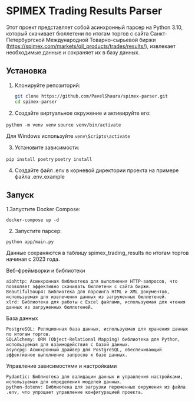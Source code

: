 # SPIMEX Trading Results Parser

Этот проект представляет собой асинхронный парсер на Python 3.10, который скачивает бюллетени по итогам торгов с сайта Санкт-Петербургской Международной Товарно-сырьевой биржи (https://spimex.com/markets/oil_products/trades/results/), извлекает необходимые данные и сохраняет их в базу данных.

## Установка

1. Клонируйте репозиторий:
   ```sh
   git clone https://github.com/PavelShaura/spimex-parser.git
   cd spimex-parser

2. Создайте виртуальное окружение и активируйте его:

`python -m venv venv`
`source venv/bin/activate` 
 
Для Windows используйте 
`venv\Scripts\activate`

3. Установите зависимости:

`pip install poetry` `poetry install`

4. Создайте файл .env в корневой директории проекта на примере файла .env_example

## Запуск

1.Запустите Docker Compose:

`docker-compose up -d`

2. Запустите парсер:

`python app/main.py`

Данные сохраняются в таблицу spimex_trading_results по итогам торгов начиная с 2023 года.


Веб-фреймворки и библиотеки

    aiohttp: Асинхронная библиотека для выполнения HTTP-запросов, что позволяет эффективно скачивать бюллетени с сайта биржи.
    BeautifulSoup4: Библиотека для парсинга HTML и XML документов, используемая для извлечения данных из загруженных бюллетеней.
    xlrd: Библиотека для работы с Excel файлами, используемая для чтения данных из загруженных бюллетеней.

База данных

    PostgreSQL: Реляционная база данных, используемая для хранения данных по итогам торгов.
    SQLAlchemy: ORM (Object-Relational Mapping) библиотека для Python, используемая для взаимодействия с базой данных.
    asyncpg: Асинхронный драйвер для PostgreSQL, обеспечивающий эффективное выполнение запросов к базе данных.

Управление зависимостями и настройками

    Pydantic: Библиотека для валидации данных и управления настройками, используемая для определения моделей данных.
    python-dotenv: Библиотека для загрузки переменных окружения из файла .env, что упрощает управление конфигурацией проекта.